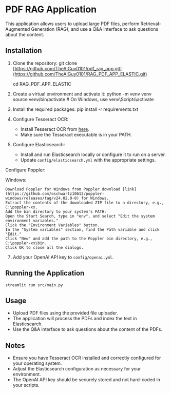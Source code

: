 # PDF RAG Application

This application allows users to upload large PDF files, perform Retrieval-Augmented Generation (RAG), and use a Q&A interface to ask questions about the content.


## Installation

1. Clone the repository:
    git clone [https://github.com/TheAiGuy0101/pdf_rag_app.git](https://github.com/TheAiGuy0101/RAG_PDF_APP_ELASTIC.git)
   
    cd RAG_PDF_APP_ELASTIC


3. Create a virtual environment and activate it:
    python -m venv venv
    source venv/bin/activate # On Windows, use venv\Scripts\activate


4. Install the required packages:
    pip install -r requirements.txt


5. Configure Tesseract OCR:
   - Install Tesseract OCR from [here](https://github.com/tesseract-ocr/tesseract).
   - Make sure the Tesseract executable is in your PATH.

6. Configure Elasticsearch:
   - Install and run Elasticsearch locally or configure it to run on a server.
   - Update `config/elasticsearch.yml` with the appropriate settings.

Configure Poppler:

Windows:

    Download Poppler for Windows from Poppler download [link](https://github.com/oschwartz10612/poppler-windows/releases/tag/v24.02.0-0) for Windows.
    Extract the contents of the downloaded ZIP file to a directory, e.g., C:\poppler-xx.
    Add the bin directory to your system's PATH:
    Open the Start Search, type in "env", and select "Edit the system environment variables."
    Click the "Environment Variables" button.
    In the "System variables" section, find the Path variable and click "Edit."
    Click "New" and add the path to the Poppler bin directory, e.g., C:\poppler-xx\bin.
    Click OK to close all the dialogs.

7. Add your OpenAI API key to `config/openai.yml`.

## Running the Application
    streamlit run src/main.py

## Usage

- Upload PDF files using the provided file uploader.
- The application will process the PDFs and index the text in Elasticsearch.
- Use the Q&A interface to ask questions about the content of the PDFs.

## Notes

- Ensure you have Tesseract OCR installed and correctly configured for your operating system.
- Adjust the Elasticsearch configuration as necessary for your environment.
- The OpenAI API key should be securely stored and not hard-coded in your scripts.
